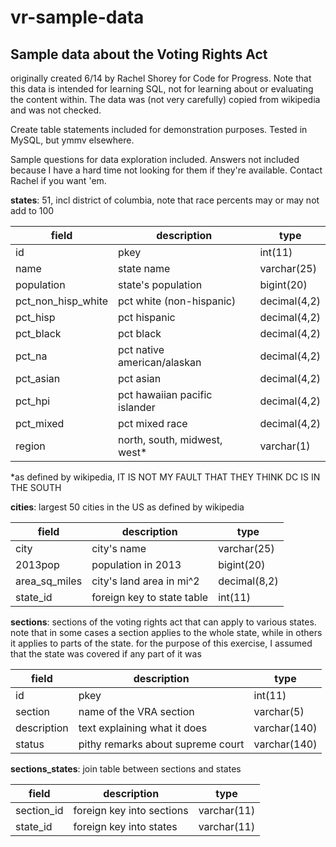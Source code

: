 vr-sample-data
==============

Sample data about the Voting Rights Act
----------------------------------------

originally created 6/14 by Rachel Shorey for Code for Progress. Note that this data is intended for learning SQL, not for learning about or evaluating the content within. The data was (not very carefully) copied from wikipedia and was not checked.

Create table statements included for demonstration purposes. Tested in MySQL, but ymmv elsewhere.

Sample questions for data exploration included. Answers not included because I have a hard time not looking for them if they're available. Contact Rachel if you want 'em.


**states**: 51, incl district of columbia, note that race percents may or may not add to 100


|field                      | description                     | type |
|---------------------------|---------------------------------|----------------|
| id                        | pkey                            | int(11)|
| name                      | state name                      | varchar(25)|
| population                | state's population              | bigint(20) |
| pct_non_hisp_white     | pct white (non-hispanic)        | decimal(4,2) |
| pct_hisp                 | pct hispanic                    | decimal(4,2) |
| pct_black                | pct black                       |decimal(4,2) |
| pct_na                   | pct native american/alaskan     |decimal(4,2) |
| pct_asian                | pct asian                       |decimal(4,2) |
| pct_hpi                  | pct hawaiian pacific islander   |decimal(4,2) |
| pct_mixed                | pct mixed race                  |decimal(4,2) |
| region                    | north, south, midwest, west*    |varchar(1)|



*as defined by wikipedia, IT IS NOT MY FAULT THAT THEY THINK DC IS IN THE SOUTH



**cities**: largest 50 cities in the US as defined by wikipedia


field|description|type
-----|-----------|----
city|city's name| varchar(25)
2013pop| population in 2013 | bigint(20)
area_sq_miles | city's land area in mi^2| decimal(8,2)
state_id | foreign key to state table | int(11)



**sections**: sections of the voting rights act that can apply to various states. note that in some cases a section applies to the whole state, while in others it applies to parts of the state. for the purpose of this exercise, I assumed that the state was covered if any part of it was


field|description|type
-----|-----------|----
id | pkey | int(11)
section | name of the VRA section | varchar(5)
description | text explaining what it does | varchar(140)
status | pithy remarks about supreme court | varchar(140)



**sections_states**: join table between sections and states


field|description|type
-----|-----------|----
section_id | foreign key into sections | varchar(11)
state_id | foreign key into states | varchar(11)

